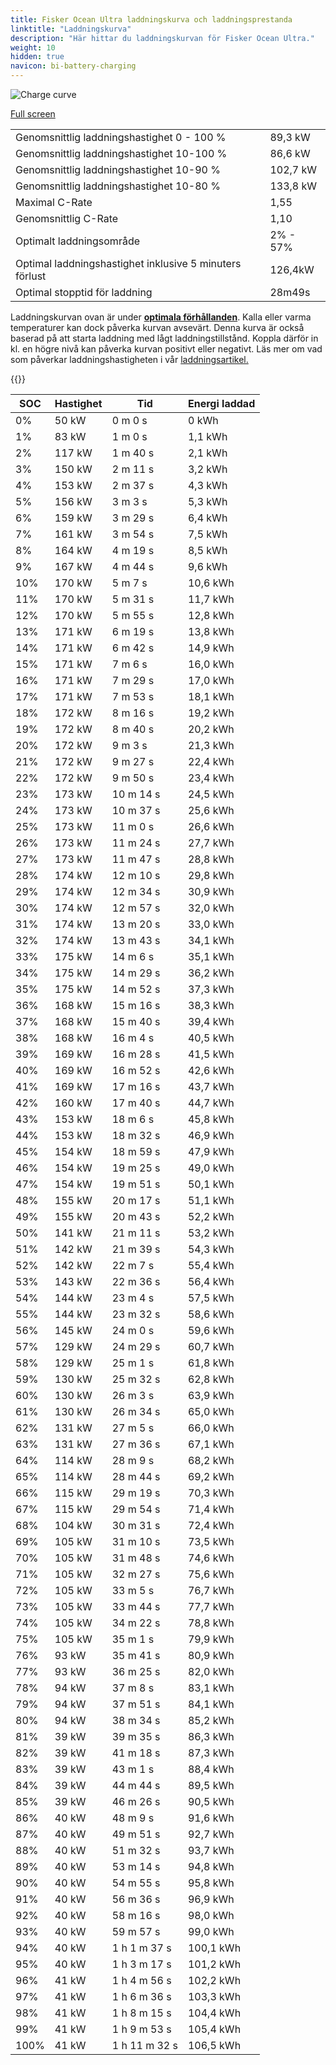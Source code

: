 ```yaml
---
title: Fisker Ocean Ultra laddningskurva och laddningsprestanda
linktitle: "Laddningskurva"
description: "Här hittar du laddningskurvan för Fisker Ocean Ultra."
weight: 10
hidden: true
navicon: bi-battery-charging
---
```

<!-- markdownlint-disable MD033 -->
<img src="../chargingcurve.svg" alt="Charge curve" class="img-fluid">

[Full screen](../chargingcurve.svg)


<table class="table table-striped">
<tbody>
<tr>
<td>Genomsnittlig laddningshastighet 0 - 100 %</td><td>89,3 kW</td>
</tr>
<tr>
<td>Genomsnittlig laddningshastighet 10-100 %</td><td>86,6 kW</td>
</tr>
<tr>
<td>Genomsnittlig laddningshastighet 10-90 %</td><td>102,7 kW</td>
</tr>
<tr>
<td>Genomsnittlig laddningshastighet 10-80 %</td><td>133,8 kW</td>
</tr>
<tr>
<td>Maximal C-Rate</td><td>1,55</td>
</tr>
<tr>
<td>Genomsnittlig C-Rate</td><td>1,10</td>
</tr>
<tr>
<td>Optimalt laddningsområde</td><td>2% - 57%</td>
</tr>
<tr>
<td>Optimal laddningshastighet inklusive 5 minuters förlust</td><td>126,4kW</td>
</tr>
<tr>
<td>Optimal stopptid för laddning</td><td>28m49s</td>
</tr>
</tbody>
</table>


Laddningskurvan ovan är under **[optimala förhållanden](../../../../../technology/battery/charging/#temperatur)**. Kalla eller varma temperaturer kan dock påverka kurvan avsevärt. Denna kurva är också baserad på att starta laddning med lågt laddningstillstånd. Koppla därför in kl. en högre nivå kan påverka kurvan positivt eller negativt. Läs mer om vad som påverkar laddningshastigheten i vår [laddningsartikel.](../../../../../technology/battery/charging/)


{{<evkxdisplayaddarticle />}}
<table class="table table-striped">
<thead>
<tr><th>SOC</th><th>Hastighet</th><th>Tid</th><th>Energi laddad</th></tr>
</thead>
<tbody>
<tr>
<td>0%</td><td>50 kW</td><td> 0 m 0 s </td><td>0 kWh </td>
</tr>
<tr>
<td>1%</td><td>83 kW</td><td> 1 m 0 s </td><td>1,1 kWh </td>
</tr>
<tr>
<td>2%</td><td>117 kW</td><td> 1 m 40 s </td><td>2,1 kWh </td>
</tr>
<tr>
<td>3%</td><td>150 kW</td><td> 2 m 11 s </td><td>3,2 kWh </td>
</tr>
<tr>
<td>4%</td><td>153 kW</td><td> 2 m 37 s </td><td>4,3 kWh </td>
</tr>
<tr>
<td>5%</td><td>156 kW</td><td> 3 m 3 s </td><td>5,3 kWh </td>
</tr>
<tr>
<td>6%</td><td>159 kW</td><td> 3 m 29 s </td><td>6,4 kWh </td>
</tr>
<tr>
<td>7%</td><td>161 kW</td><td> 3 m 54 s </td><td>7,5 kWh </td>
</tr>
<tr>
<td>8%</td><td>164 kW</td><td> 4 m 19 s </td><td>8,5 kWh </td>
</tr>
<tr>
<td>9%</td><td>167 kW</td><td> 4 m 44 s </td><td>9,6 kWh </td>
</tr>
<tr>
<td>10%</td><td>170 kW</td><td> 5 m 7 s </td><td>10,6 kWh </td>
</tr>
<tr>
<td>11%</td><td>170 kW</td><td> 5 m 31 s </td><td>11,7 kWh </td>
</tr>
<tr>
<td>12%</td><td>170 kW</td><td> 5 m 55 s </td><td>12,8 kWh </td>
</tr>
<tr>
<td>13%</td><td>171 kW</td><td> 6 m 19 s </td><td>13,8 kWh </td>
</tr>
<tr>
<td>14%</td><td>171 kW</td><td> 6 m 42 s </td><td>14,9 kWh </td>
</tr>
<tr>
<td>15%</td><td>171 kW</td><td> 7 m 6 s </td><td>16,0 kWh </td>
</tr>
<tr>
<td>16%</td><td>171 kW</td><td> 7 m 29 s </td><td>17,0 kWh </td>
</tr>
<tr>
<td>17%</td><td>171 kW</td><td> 7 m 53 s </td><td>18,1 kWh </td>
</tr>
<tr>
<td>18%</td><td>172 kW</td><td> 8 m 16 s </td><td>19,2 kWh </td>
</tr>
<tr>
<td>19%</td><td>172 kW</td><td> 8 m 40 s </td><td>20,2 kWh </td>
</tr>
<tr>
<td>20%</td><td>172 kW</td><td> 9 m 3 s </td><td>21,3 kWh </td>
</tr>
<tr>
<td>21%</td><td>172 kW</td><td> 9 m 27 s </td><td>22,4 kWh </td>
</tr>
<tr>
<td>22%</td><td>172 kW</td><td> 9 m 50 s </td><td>23,4 kWh </td>
</tr>
<tr>
<td>23%</td><td>173 kW</td><td> 10 m 14 s </td><td>24,5 kWh </td>
</tr>
<tr>
<td>24%</td><td>173 kW</td><td> 10 m 37 s </td><td>25,6 kWh </td>
</tr>
<tr>
<td>25%</td><td>173 kW</td><td> 11 m 0 s </td><td>26,6 kWh </td>
</tr>
<tr>
<td>26%</td><td>173 kW</td><td> 11 m 24 s </td><td>27,7 kWh </td>
</tr>
<tr>
<td>27%</td><td>173 kW</td><td> 11 m 47 s </td><td>28,8 kWh </td>
</tr>
<tr>
<td>28%</td><td>174 kW</td><td> 12 m 10 s </td><td>29,8 kWh </td>
</tr>
<tr>
<td>29%</td><td>174 kW</td><td> 12 m 34 s </td><td>30,9 kWh </td>
</tr>
<tr>
<td>30%</td><td>174 kW</td><td> 12 m 57 s </td><td>32,0 kWh </td>
</tr>
<tr>
<td>31%</td><td>174 kW</td><td> 13 m 20 s </td><td>33,0 kWh </td>
</tr>
<tr>
<td>32%</td><td>174 kW</td><td> 13 m 43 s </td><td>34,1 kWh </td>
</tr>
<tr>
<td>33%</td><td>175 kW</td><td> 14 m 6 s </td><td>35,1 kWh </td>
</tr>
<tr>
<td>34%</td><td>175 kW</td><td> 14 m 29 s </td><td>36,2 kWh </td>
</tr>
<tr>
<td>35%</td><td>175 kW</td><td> 14 m 52 s </td><td>37,3 kWh </td>
</tr>
<tr>
<td>36%</td><td>168 kW</td><td> 15 m 16 s </td><td>38,3 kWh </td>
</tr>
<tr>
<td>37%</td><td>168 kW</td><td> 15 m 40 s </td><td>39,4 kWh </td>
</tr>
<tr>
<td>38%</td><td>168 kW</td><td> 16 m 4 s </td><td>40,5 kWh </td>
</tr>
<tr>
<td>39%</td><td>169 kW</td><td> 16 m 28 s </td><td>41,5 kWh </td>
</tr>
<tr>
<td>40%</td><td>169 kW</td><td> 16 m 52 s </td><td>42,6 kWh </td>
</tr>
<tr>
<td>41%</td><td>169 kW</td><td> 17 m 16 s </td><td>43,7 kWh </td>
</tr>
<tr>
<td>42%</td><td>160 kW</td><td> 17 m 40 s </td><td>44,7 kWh </td>
</tr>
<tr>
<td>43%</td><td>153 kW</td><td> 18 m 6 s </td><td>45,8 kWh </td>
</tr>
<tr>
<td>44%</td><td>153 kW</td><td> 18 m 32 s </td><td>46,9 kWh </td>
</tr>
<tr>
<td>45%</td><td>154 kW</td><td> 18 m 59 s </td><td>47,9 kWh </td>
</tr>
<tr>
<td>46%</td><td>154 kW</td><td> 19 m 25 s </td><td>49,0 kWh </td>
</tr>
<tr>
<td>47%</td><td>154 kW</td><td> 19 m 51 s </td><td>50,1 kWh </td>
</tr>
<tr>
<td>48%</td><td>155 kW</td><td> 20 m 17 s </td><td>51,1 kWh </td>
</tr>
<tr>
<td>49%</td><td>155 kW</td><td> 20 m 43 s </td><td>52,2 kWh </td>
</tr>
<tr>
<td>50%</td><td>141 kW</td><td> 21 m 11 s </td><td>53,2 kWh </td>
</tr>
<tr>
<td>51%</td><td>142 kW</td><td> 21 m 39 s </td><td>54,3 kWh </td>
</tr>
<tr>
<td>52%</td><td>142 kW</td><td> 22 m 7 s </td><td>55,4 kWh </td>
</tr>
<tr>
<td>53%</td><td>143 kW</td><td> 22 m 36 s </td><td>56,4 kWh </td>
</tr>
<tr>
<td>54%</td><td>144 kW</td><td> 23 m 4 s </td><td>57,5 kWh </td>
</tr>
<tr>
<td>55%</td><td>144 kW</td><td> 23 m 32 s </td><td>58,6 kWh </td>
</tr>
<tr>
<td>56%</td><td>145 kW</td><td> 24 m 0 s </td><td>59,6 kWh </td>
</tr>
<tr>
<td>57%</td><td>129 kW</td><td> 24 m 29 s </td><td>60,7 kWh </td>
</tr>
<tr>
<td>58%</td><td>129 kW</td><td> 25 m 1 s </td><td>61,8 kWh </td>
</tr>
<tr>
<td>59%</td><td>130 kW</td><td> 25 m 32 s </td><td>62,8 kWh </td>
</tr>
<tr>
<td>60%</td><td>130 kW</td><td> 26 m 3 s </td><td>63,9 kWh </td>
</tr>
<tr>
<td>61%</td><td>130 kW</td><td> 26 m 34 s </td><td>65,0 kWh </td>
</tr>
<tr>
<td>62%</td><td>131 kW</td><td> 27 m 5 s </td><td>66,0 kWh </td>
</tr>
<tr>
<td>63%</td><td>131 kW</td><td> 27 m 36 s </td><td>67,1 kWh </td>
</tr>
<tr>
<td>64%</td><td>114 kW</td><td> 28 m 9 s </td><td>68,2 kWh </td>
</tr>
<tr>
<td>65%</td><td>114 kW</td><td> 28 m 44 s </td><td>69,2 kWh </td>
</tr>
<tr>
<td>66%</td><td>115 kW</td><td> 29 m 19 s </td><td>70,3 kWh </td>
</tr>
<tr>
<td>67%</td><td>115 kW</td><td> 29 m 54 s </td><td>71,4 kWh </td>
</tr>
<tr>
<td>68%</td><td>104 kW</td><td> 30 m 31 s </td><td>72,4 kWh </td>
</tr>
<tr>
<td>69%</td><td>105 kW</td><td> 31 m 10 s </td><td>73,5 kWh </td>
</tr>
<tr>
<td>70%</td><td>105 kW</td><td> 31 m 48 s </td><td>74,6 kWh </td>
</tr>
<tr>
<td>71%</td><td>105 kW</td><td> 32 m 27 s </td><td>75,6 kWh </td>
</tr>
<tr>
<td>72%</td><td>105 kW</td><td> 33 m 5 s </td><td>76,7 kWh </td>
</tr>
<tr>
<td>73%</td><td>105 kW</td><td> 33 m 44 s </td><td>77,7 kWh </td>
</tr>
<tr>
<td>74%</td><td>105 kW</td><td> 34 m 22 s </td><td>78,8 kWh </td>
</tr>
<tr>
<td>75%</td><td>105 kW</td><td> 35 m 1 s </td><td>79,9 kWh </td>
</tr>
<tr>
<td>76%</td><td>93 kW</td><td> 35 m 41 s </td><td>80,9 kWh </td>
</tr>
<tr>
<td>77%</td><td>93 kW</td><td> 36 m 25 s </td><td>82,0 kWh </td>
</tr>
<tr>
<td>78%</td><td>94 kW</td><td> 37 m 8 s </td><td>83,1 kWh </td>
</tr>
<tr>
<td>79%</td><td>94 kW</td><td> 37 m 51 s </td><td>84,1 kWh </td>
</tr>
<tr>
<td>80%</td><td>94 kW</td><td> 38 m 34 s </td><td>85,2 kWh </td>
</tr>
<tr>
<td>81%</td><td>39 kW</td><td> 39 m 35 s </td><td>86,3 kWh </td>
</tr>
<tr>
<td>82%</td><td>39 kW</td><td> 41 m 18 s </td><td>87,3 kWh </td>
</tr>
<tr>
<td>83%</td><td>39 kW</td><td> 43 m 1 s </td><td>88,4 kWh </td>
</tr>
<tr>
<td>84%</td><td>39 kW</td><td> 44 m 44 s </td><td>89,5 kWh </td>
</tr>
<tr>
<td>85%</td><td>39 kW</td><td> 46 m 26 s </td><td>90,5 kWh </td>
</tr>
<tr>
<td>86%</td><td>40 kW</td><td> 48 m 9 s </td><td>91,6 kWh </td>
</tr>
<tr>
<td>87%</td><td>40 kW</td><td> 49 m 51 s </td><td>92,7 kWh </td>
</tr>
<tr>
<td>88%</td><td>40 kW</td><td> 51 m 32 s </td><td>93,7 kWh </td>
</tr>
<tr>
<td>89%</td><td>40 kW</td><td> 53 m 14 s </td><td>94,8 kWh </td>
</tr>
<tr>
<td>90%</td><td>40 kW</td><td> 54 m 55 s </td><td>95,8 kWh </td>
</tr>
<tr>
<td>91%</td><td>40 kW</td><td> 56 m 36 s </td><td>96,9 kWh </td>
</tr>
<tr>
<td>92%</td><td>40 kW</td><td> 58 m 16 s </td><td>98,0 kWh </td>
</tr>
<tr>
<td>93%</td><td>40 kW</td><td> 59 m 57 s </td><td>99,0 kWh </td>
</tr>
<tr>
<td>94%</td><td>40 kW</td><td>1 h 1 m 37 s </td><td>100,1 kWh </td>
</tr>
<tr>
<td>95%</td><td>40 kW</td><td>1 h 3 m 17 s </td><td>101,2 kWh </td>
</tr>
<tr>
<td>96%</td><td>41 kW</td><td>1 h 4 m 56 s </td><td>102,2 kWh </td>
</tr>
<tr>
<td>97%</td><td>41 kW</td><td>1 h 6 m 36 s </td><td>103,3 kWh </td>
</tr>
<tr>
<td>98%</td><td>41 kW</td><td>1 h 8 m 15 s </td><td>104,4 kWh </td>
</tr>
<tr>
<td>99%</td><td>41 kW</td><td>1 h 9 m 53 s </td><td>105,4 kWh </td>
</tr>
<tr>
<td>100%</td><td>41 kW</td><td>1 h 11 m 32 s </td><td>106,5 kWh </td>
</tr>
</tbody>
</table>

